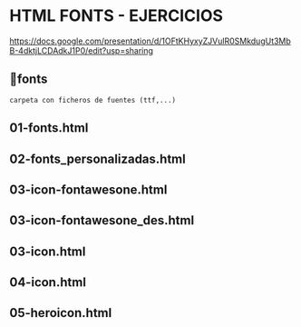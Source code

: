 # HTML FONTS - EJERCICIOS

https://docs.google.com/presentation/d/1OFtKHyxyZJVulR0SMkdugUt3MbB-4dktjLCDAdkJ1P0/edit?usp=sharing


## 📁fonts

    carpeta con ficheros de fuentes (ttf,...)

## 01-fonts.html
## 02-fonts_personalizadas.html
## 03-icon-fontawesone.html
## 03-icon-fontawesone_des.html
## 03-icon.html
## 04-icon.html
## 05-heroicon.html



